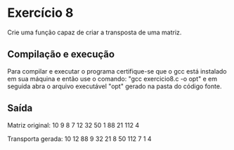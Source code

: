 # Exercício 8

Crie uma função capaz de criar a transposta de uma matriz.

## Compilação e execução
 
Para compilar e executar o programa certifique-se que o gcc está instalado em sua máquina e então use o comando: "gcc exercicio8.c -o opt"
e em seguida abra o arquivo executável "opt" gerado na pasta do código fonte.

## Saída

Matriz original: 
10 9 8 7 
12 32 50 1 
88 21 112 4 


Transporta gerada: 
10 12 88 
9 32 21 
8 50 112 
7 1 4

